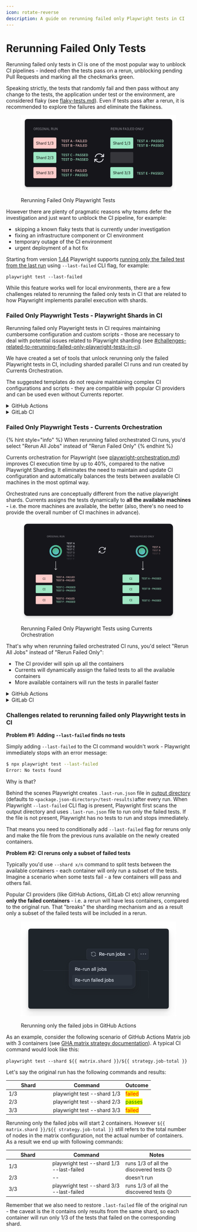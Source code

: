 ```yaml
---
icon: rotate-reverse
description: A guide on rerunning failed only Playwright tests in CI
---
```


# Rerunning Failed Only Tests

Rerunning failed only tests in CI is one of the most popular way to unblock CI pipelines - indeed often the tests pass on a rerun, unblocking pending Pull Requests and marking all the checkmarks green.

Speaking strictly, the tests that randomly fail and then pass without any change to the tests, the application under test or the environment, are considered flaky (see [flaky-tests.md](../dashboard/tests/flaky-tests.md "mention")). Even if tests pass after a rerun, it is recommended to explore the failures and eliminate the flakiness.&#x20;

<figure><img src="../.gitbook/assets/currents-2024-09-30-13.43.44@2x.png" alt=""><figcaption><p>Rerunning Failed Only Playwright Tests</p></figcaption></figure>

However there are plenty of pragmatic reasons why teams defer the investigation and just want to unblock the CI pipeline, for example:

* skipping a known flaky tests that is currently under investigation
* fixing an infrastructure component or CI environment
* temporary outage of the CI environment
* urgent deployment of a hot fix

Starting from version [1.44](https://playwright.dev/docs/release-notes?ref=playwrightsolutions.com#version-144) Playwright supports [running only the failed test from the last run](https://playwrightsolutions.com/how-to-run-failures-only-from-the-last-playwright-run/) using `--last-failed` CLI flag, for example:

```
playwright test --last-failed
```

While this feature works well for local environments, there are a few challenges related to rerunning the failed only tests in CI that are related to how Playwright implements parallel execution with shards.

### Failed Only Playwright Tests - Playwright Shards in CI

Rerunning failed only Playwright tests in CI requires maintaining cumbersome configuration and custom scripts - those are necessary to deal with potential issues related to Playwright sharding (see [#challenges-related-to-rerunning-failed-only-playwright-tests-in-ci](rerunning-failed-only-tests.md#challenges-related-to-rerunning-failed-only-playwright-tests-in-ci "mention")).

We have created a set of tools that unlock rerunning only the failed Playwright tests in CI, including sharded parallel CI runs and run created by Currents Orchestration.&#x20;

The suggested templates do not require maintaining complex CI configurations and scripts - they are compatible with popular CI providers and can be used even without Currents reporter.

<details>

<summary>GitHub Actions</summary>

Rerun only failed tests on GitHub Actions using Playwright Shards + Currents `pwc` command.

* [https://github.com/currents-dev/playwright-gh-actions-demo/blob/main/.github/workflows/rerun-shards-pwc.yml](https://github.com/currents-dev/playwright-gh-actions-demo/blob/main/.github/workflows/rerun-shards-pwc.yml)

Rerun only failed tests on GitHub Actions using Playwright Shards + Currents reporter in `playwright.config.ts`.

* [https://github.com/currents-dev/playwright-gh-actions-demo/blob/main/.github/workflows/rerun-shards-reporter.yml](https://github.com/currents-dev/playwright-gh-actions-demo/blob/main/.github/workflows/rerun-shards-reporter.yml)

</details>

<details>

<summary>GitLab CI</summary>

Rerun only failed tests using Playwright Shards + Currents `pwc` command.

* [https://gitlab.com/currents.dev/gitlab-playwright-currents/-/blob/main/.gitlab/ci/with-reruns-pwc.yml?ref\_type=heads](https://gitlab.com/currents.dev/gitlab-playwright-currents/-/blob/main/.gitlab/ci/with-reruns-pwc.yml?ref\_type=heads)

</details>

### Failed Only Playwright Tests - Currents Orchestration

{% hint style="info" %}
When rerunning failed orchestrated CI runs, you'd select "Rerun All Jobs" instead of "Rerun Failed Only"
{% endhint %}

Currents orchestration for Playwright (see [playwright-orchestration.md](parallelization-guide/pw-parallelization/playwright-orchestration.md "mention")) improves CI execution time by up to 40%, compared to the native Playwright Sharding. It eliminates the need to maintain and update CI configuration and automatically balances the tests between available CI machines in the most optimal way.

Orchestrated runs are conceptually different from the native playwright shards. Currents assigns the tests dynamically to **all the available machines -** i.e. the more machines are available, the better (also, there's no need to provide the overall number of CI machines in advance).

<figure><img src="../.gitbook/assets/currents-2024-09-30-13.59.22@2x.png" alt=""><figcaption><p>Rerunning Failed Only Playwright Tests using Currents Orchestration</p></figcaption></figure>

That's why when rerunning failed orchestrated CI runs, you'd select "Rerun All Jobs" instead of "Rerun Failed Only":

* The CI provider will spin up all the containers
* Currents will dynamically assign the failed tests to all the available containers
* More available containers will run the tests in parallel faster

<details>

<summary>GitHub Actions</summary>

Rerun only failed tests on GitHub Actions using Currents Orchestration

* [https://github.com/currents-dev/playwright-gh-actions-demo/blob/main/.github/workflows/reruns-or8n.yml](https://github.com/currents-dev/playwright-gh-actions-demo/blob/main/.github/workflows/reruns-or8n.yml)

</details>

<details>

<summary>GitLab CI</summary>

Rerun only failed tests on GitLab CI using Currents Orchestration

* [https://gitlab.com/currents.dev/gitlab-playwright-currents/-/blob/main/.gitlab/ci/with-reruns-pwcp.yml?ref\_type=heads](https://gitlab.com/currents.dev/gitlab-playwright-currents/-/blob/main/.gitlab/ci/with-reruns-pwcp.yml?ref\_type=heads)

Rerun only failed tests on GitLab CI using Playwright Shards + Currents reporter in `playwright.config.ts`.

* [https://gitlab.com/currents.dev/gitlab-playwright-currents/-/blob/main/.gitlab/ci/with-reruns-reporter.yml?ref\_type=heads](https://gitlab.com/currents.dev/gitlab-playwright-currents/-/blob/main/.gitlab/ci/with-reruns-reporter.yml?ref\_type=heads)

</details>

### Challenges related to rerunning failed only Playwright tests in CI

**Problem #1: Adding `--last-failed` finds no tests**

Simply adding `--last-failed` to the CI command wouldn't work - Playwright immediately stops with an error message:

```sh
$ npx playwright test --last-failed
Error: No tests found
```

Why is that?&#x20;

Behind the scenes Playwright creates `.last-run.json` file in [output directory](https://playwright.dev/docs/api/class-testproject#test-project-output-dir) (defaults to `<package.json-directory>/test-results)`after every run. When Playwright `--last-failed` CLI flag is present, Playwright first scans the output directory and uses `.last-run.json` file to run only the failed tests. If the file is not present, Playwright has no tests to run and stops immediately.

That means you need to conditionally add `--last-failed` flag for reruns only and make the file from the previous runs available on the newly created containers.



**Problem #2: CI reruns only a subset of failed tests**

Typically you'd use `--shard x/n` command to split tests between the available containers - each container will only run a subset of the tests. Imagine a scenario when some tests fail - a few containers will pass and others fail.

Popular CI providers (like GitHub Actions, GitLab CI etc) allow rerunning **only the failed containers** - i.e. a rerun will have less containers, compared to the original run. That "breaks" the sharding mechanism and as a result only a subset of the failed tests will be included in a rerun.

<figure><img src="../.gitbook/assets/currents-2024-09-30-12.16.40@2x.png" alt=""><figcaption><p>Rerunning only the failed jobs in GitHub Actions</p></figcaption></figure>

As an example, consider the following scenario of GitHub Actions Matrix job with 3 containers (see [GHA matrix strategy documentation](https://docs.github.com/en/actions/writing-workflows/choosing-what-your-workflow-does/running-variations-of-jobs-in-a-workflow#about-matrix-strategies)). A typical CI command would look like this:

`playwright test --shard ${{ matrix.shard }}/${{ strategy.job-total }}`

Let's say the original run has the following commands and results:

<table><thead><tr><th width="107">Shard</th><th>Command</th><th>Outcome</th></tr></thead><tbody><tr><td>1/3</td><td>playwright test --shard 1/3</td><td><mark style="color:red;">failed</mark></td></tr><tr><td>2/3</td><td>playwright test --shard 2/3</td><td><mark style="color:green;">passes</mark></td></tr><tr><td>3/3</td><td>playwright test --shard 3/3</td><td><mark style="color:red;">failed</mark></td></tr></tbody></table>

Rerunning only the failed jobs will start 2 containers. However `${{ matrix.shard }}/${{ strategy.job-total }}` still refers to the total number of nodes in the matrix configuration, not the actual number of containers. As a result we end up with following commands:

<table><thead><tr><th width="105">Shard</th><th>Command</th><th>Notes</th></tr></thead><tbody><tr><td>1/3</td><td>playwright test --shard 1/3 --last-failed</td><td>runs 1/3 of all the discovered tests 😕</td></tr><tr><td>2/3</td><td>--</td><td>doesn't run</td></tr><tr><td>3/3</td><td>playwright test --shard 3/3 --last-failed</td><td>runs 1/3 of all the discovered tests 😕</td></tr></tbody></table>

Remember that we also need to restore `.last-failed` file of the original run - the caveat is the it contains only results from the same shard, so each container will run only 1/3 of the tests that failed on the corresponding shard.

